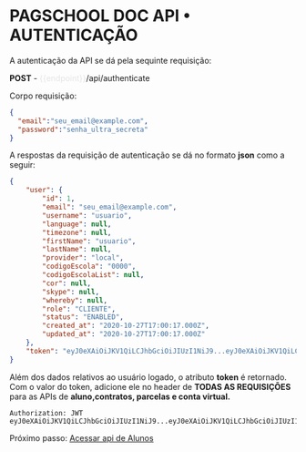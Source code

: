 # **PAGSCHOOL DOC API • AUTENTICAÇÃO**

A autenticação da API se dá pela sequinte requisição: 

**POST** - <span style="color:e5e5e5">{{endpoint}}</span>/api/authenticate

Corpo requisição: 
```json
{
  "email":"seu_email@example.com",
  "password":"senha_ultra_secreta"
}
```

A respostas da requisição de autenticação se dá no formato **json** como a seguir:

```json
{
    "user": {
        "id": 1,
        "email": "seu_email@example.com",
        "username": "usuario",
        "language": null,
        "timezone": null,
        "firstName": "usuario",
        "lastName": null,
        "provider": "local",
        "codigoEscola": "0000",
        "codigoEscolaList": null,
        "cor": null,
        "skype": null,
        "whereby": null,
        "role": "CLIENTE",
        "status": "ENABLED",
        "created_at": "2020-10-27T17:00:17.000Z",
        "updated_at": "2020-10-27T17:00:17.000Z"
    },
    "token": "eyJ0eXAiOiJKV1QiLCJhbGciOiJIUzI1NiJ9...eyJ0eXAiOiJKV1QiLCJhbGciOiJIUzI1NiJ9"
}
```

Além dos dados relativos ao usuário logado, o atributo **token** é retornado. Com o valor do token, adicione ele no header
de **TODAS AS REQUISIÇÕES** para as APIs de **aluno,contratos, parcelas e conta virtual.**

```code
Authorization: JWT eyJ0eXAiOiJKV1QiLCJhbGciOiJIUzI1NiJ9...eyJ0eXAiOiJKV1QiLCJhbGciOiJIUzI1NiJ9
```


Próximo passo: [Acessar api de Alunos](../alunos)
